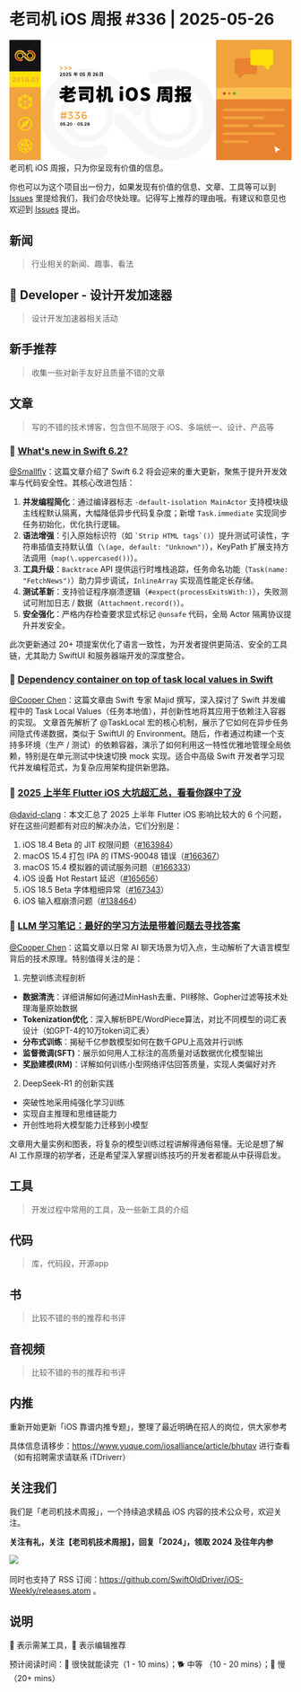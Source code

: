 # 老司机 iOS 周报 #336 | 2025-05-26

![ios-weekly](https://github.com/SwiftOldDriver/iOS-Weekly/blob/master/assets/weekly-header/336.jpg?raw=true)
老司机 iOS 周报，只为你呈现有价值的信息。

你也可以为这个项目出一份力，如果发现有价值的信息、文章、工具等可以到 [Issues](https://github.com/SwiftOldDriver/iOS-Weekly/issues) 里提给我们，我们会尽快处理。记得写上推荐的理由哦。有建议和意见也欢迎到 [Issues](https://github.com/SwiftOldDriver/iOS-Weekly/issues) 提出。

## 新闻

> 行业相关的新闻、趣事、看法

##  Developer - 设计开发加速器

> 设计开发加速器相关活动

## 新手推荐

> 收集一些对新手友好且质量不错的文章

## 文章

> 写的不错的技术博客，包含但不局限于 iOS、多端统一、设计、产品等

### 🐎 [What's new in Swift 6.2?](https://www.hackingwithswift.com/articles/277/whats-new-in-swift-6-2)
[@Smallfly](https://github.com/iostalks)：这篇文章介绍了 Swift 6.2 将会迎来的重大更新，聚焦于提升开发效率与代码安全性。其核心改进包括： 

1. **并发编程简化**：通过编译器标志 `-default-isolation MainActor` 支持模块级主线程默认隔离，大幅降低异步代码复杂度；新增 `Task.immediate` 实现同步任务初始化，优化执行逻辑。 
2. **语法增强**：引入原始标识符（如 `` `Strip HTML tags`() ``）提升测试可读性，字符串插值支持默认值（`\(age, default: "Unknown")`），KeyPath 扩展支持方法调用（`map(\.uppercased())`）。 
3. **工具升级**：`Backtrace` API 提供运行时堆栈追踪，任务命名功能（`Task(name: "FetchNews")`）助力异步调试，`InlineArray` 实现高性能定长存储。 
4. **测试革新**：支持验证程序崩溃逻辑（`#expect(processExitsWith:)`），失败测试可附加日志 / 数据（`Attachment.record()`）。 
5. **安全强化**：严格内存检查要求显式标记 `@unsafe` 代码，全局 Actor 隔离协议提升并发安全。 

此次更新通过 20+ 项提案优化了语言一致性，为开发者提供更简洁、安全的工具链，尤其助力 SwiftUI 和服务器端开发的深度整合。

### 🐎 [Dependency container on top of task local values in Swift](https://swiftwithmajid.com/2025/04/30/dependency-container-on-top-of-task-local-values-in-swift/)

[@Cooper Chen](https://github.com/cjlcooper)：这篇文章由 Swift 专家 Majid 撰写，深入探讨了 Swift 并发编程中的 Task Local Values（任务本地值），并创新性地将其应用于依赖注入容器的实现。
文章首先解析了 @TaskLocal 宏的核心机制，展示了它如何在异步任务间隐式传递数据，类似于 SwiftUI 的 Environment。随后，作者通过构建一个支持多环境（生产 / 测试）的依赖容器，演示了如何利用这一特性优雅地管理全局依赖，特别是在单元测试中快速切换 mock 实现。适合中高级 Swift 开发者学习现代并发编程范式，为复杂应用架构提供新思路。

### 🐎 [2025 上半年 Flutter iOS 大坑超汇总，看看你踩中了没](https://mp.weixin.qq.com/s/JceoW5K554Gg3QYZoVYbYw)

[@david-clang](https://github.com/david-clang)：本文汇总了 2025 上半年 Flutter iOS 影响比较大的 6 个问题，好在这些问题都有对应的解决办法，它们分别是：

1. iOS 18.4 Beta 的 JIT 权限问题（[#163984](https://github.com/flutter/flutter/issues/163984)）
2. macOS 15.4 打包 IPA 的 ITMS-90048 错误（[#166367](https://github.com/flutter/flutter/issues/166367)）
3. macOS 15.4 模拟器的调试服务问题（[#166333](https://github.com/flutter/flutter/issues/166333)）
4. iOS 设备 Hot Restart 延迟（[#165656](https://github.com/flutter/flutter/issues/165656)）
5. iOS 18.5 Beta 字体粗细异常（[#167343](https://github.com/flutter/flutter/issues/167343)）
6. iOS 输入框崩溃问题（[#138464](https://github.com/flutter/flutter/issues/138464)）

### 🐢 [LLM 学习笔记：最好的学习方法是带着问题去寻找答案](https://mp.weixin.qq.com/s/T7aD9diSNymHhv68FSaSZA)

[@Cooper Chen](https://github.com/cjlcooper)：这篇文章以日常 AI 聊天场景为切入点，生动解析了大语言模型背后的技术原理。特别值得关注的是：

1. 完整训练流程剖析
- **数据清洗**：详细讲解如何通过MinHash去重、PII移除、Gopher过滤等技术处理海量原始数据
- **Tokenization优化**：深入解析BPE/WordPiece算法，对比不同模型的词汇表设计（如GPT-4的10万token词汇表）
- **分布式训练**：揭秘千亿参数模型如何在数千GPU上高效并行训练
- **监督微调(SFT)**：展示如何用人工标注的高质量对话数据优化模型输出
- **奖励建模(RM)**：详解如何训练小型网络评估回答质量，实现人类偏好对齐

2. DeepSeek-R1 的创新实践
- 突破性地采用纯强化学习训练
- 实现自主推理和思维链能力
- 开创性地将大模型能力迁移到小模型

文章用大量实例和图表，将复杂的模型训练过程讲解得通俗易懂。无论是想了解 AI 工作原理的初学者，还是希望深入掌握训练技巧的开发者都能从中获得启发。

## 工具

> 开发过程中常用的工具，及一些新工具的介绍

## 代码

> 库，代码段，开源app

## 书

> 比较不错的书的推荐和书评

## 音视频

> 比较不错的书的推荐和书评

## 内推

重新开始更新「iOS 靠谱内推专题」，整理了最近明确在招人的岗位，供大家参考

具体信息请移步：https://www.yuque.com/iosalliance/article/bhutav 进行查看（如有招聘需求请联系 iTDriverr）

## 关注我们

我们是「老司机技术周报」，一个持续追求精品 iOS 内容的技术公众号，欢迎关注。

**关注有礼，关注【老司机技术周报】，回复「2024」，领取 2024 及往年内参**

![](https://github.com/SwiftOldDriver/iOS-Weekly/blob/master/assets/qrcode_for_wechat.jpg?raw=true)

同时也支持了 RSS 订阅：https://github.com/SwiftOldDriver/iOS-Weekly/releases.atom 。

## 说明

🚧 表示需某工具，🌟 表示编辑推荐

预计阅读时间：🐎 很快就能读完（1 - 10 mins）；🐕 中等 （10 - 20 mins）；🐢 慢（20+ mins）
